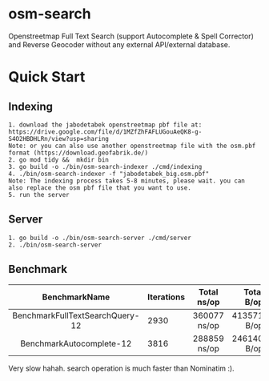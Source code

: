 # osm-search
Openstreetmap Full Text Search (support Autocomplete & Spell Corrector) and Reverse Geocoder without any external API/external database.

# Quick Start
## Indexing
```
1. download the jabodetabek openstreetmap pbf file at: https://drive.google.com/file/d/1MZfZhFAFLUGouAeQK8-g-S4O2HBDHLRn/view?usp=sharing
Note: or you can also use another openstreetmap file with the osm.pbf format (https://download.geofabrik.de/)
2. go mod tidy &&  mkdir bin
3. go build -o ./bin/osm-search-indexer ./cmd/indexing 
4. ./bin/osm-search-indexer -f "jabodetabek_big.osm.pbf"
Note: The indexing process takes 5-8 minutes, please wait. you can also replace the osm pbf file that you want to use.
5. run the server
```

## Server
```
1. go build -o ./bin/osm-search-server ./cmd/server 
2. ./bin/osm-search-server
```



## Benchmark

|          BenchmarkName          | Iterations | Total ns/op  |  Total B/op | Total Allocs/op |
| :-----------------------------: | ---------- | :----------: | ----------: | --------------- |
| BenchmarkFullTextSearchQuery-12 | 2930       | 360077 ns/op | 413571 B/op | 1516 allocs/op  |
|    BenchmarkAutocomplete-12     | 3816       | 288859 ns/op | 246140 B/op | 819 allocs/op   |

Very slow hahah. search operation is much faster than Nominatim :).



